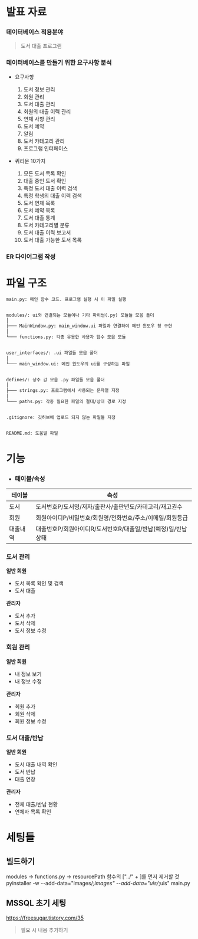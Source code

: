 발표 자료
================================

### 데이터베이스 적용분야

> 도서 대출 프로그램


### 데이터베이스를 만들기 위한 요구사항 분석

* 요구사항
  1. 도서 정보 관리
  2. 회원 관리
  3. 도서 대출 관리
  4. 회원의 대출 이력 관리
  5. 연체 사항 관리
  6. 도서 예약
  7. 알림
  8. 도서 카테고리 관리
  9. 프로그램 인터페이스

* 쿼리문 10가지
  1. 모든 도서 목록 확인
  2. 대출 중인 도서 확인
  3. 특정 도서 대출 이력 검색
  4. 특정 학생의 대출 이력 검색
  5. 도서 연체 목록
  6. 도서 예약 목록 
  7. 도서 대출 통계 
  8. 도서 카테고리별 분류 
  9. 도서 대출 이력 보고서
  10. 도서 대출 가능한 도서 목록 

### ER 다이어그램 작성





파일 구조
================================

```txt
main.py: 메인 함수 코드. 프로그램 실행 시 이 파일 실행


modules/: ui와 연결되는 모듈이나 기타 파이썬(.py) 모듈들 모음 폴더
│
├─── MainWindow.py: main_window.ui 파일과 연결하여 메인 윈도우 창 구현
│
└─── functions.py: 각종 유용한 사용자 함수 모음 모듈


user_interfaces/: .ui 파일들 모음 폴더
│
└─── main_window.ui: 메인 윈도우의 ui를 구성하는 파일


defines/: 상수 값 모음 .py 파일들 모음 폴더
│
├─── strings.py: 프로그램에서 사용되는 문자열 지정
│
└─── paths.py: 각종 필요한 파일의 절대/상대 경로 지정


.gitignore: 깃허브에 업로드 되지 않는 파일들 지정


README.md: 도움말 파일
```


기능
================================

* ### 테이블/속성
|테이블|속성|
|---|---|
|도서|도서번호P/도서명/저자/출판사/출판년도/카테고리/재고권수|
|회원|회원아이디P/비밀번호/회원명/전화번호/주소/이메일/회원등급|
|대출내역|대출번호P/회원아이디R/도서번호R/대출일/반납(예정)일/반납상태|


### 도서 관리

**일반 회원**
* 도서 목록 확인 및 검색
* 도서 대출

**관리자**
* 도서 추가
* 도서 삭제
* 도서 정보 수정


### 회원 관리

**일반 회원**
* 내 정보 보기
* 내 정보 수정

**관리자**
* 회원 추가
* 회원 삭제
* 회원 정보 수정


### 도서 대출/반납

**일반 회원**
* 도서 대출 내역 확인
* 도서 반납
* 대출 연장

**관리자**
* 전체 대출/반납 현황
* 연체자 목록 확인




세팅들
================================

빌드하기
--------------------------------
modules -> functions.py -> resourcePath 함수의 ["../" + ]를 먼저 제거할 것
pyinstaller -w --add-data="images/*;images" --add-data="uis/*;uis" main.py

MSSQL 초기 세팅
--------------------------------
https://freesugar.tistory.com/35

> 필요 시 내용 추가하기